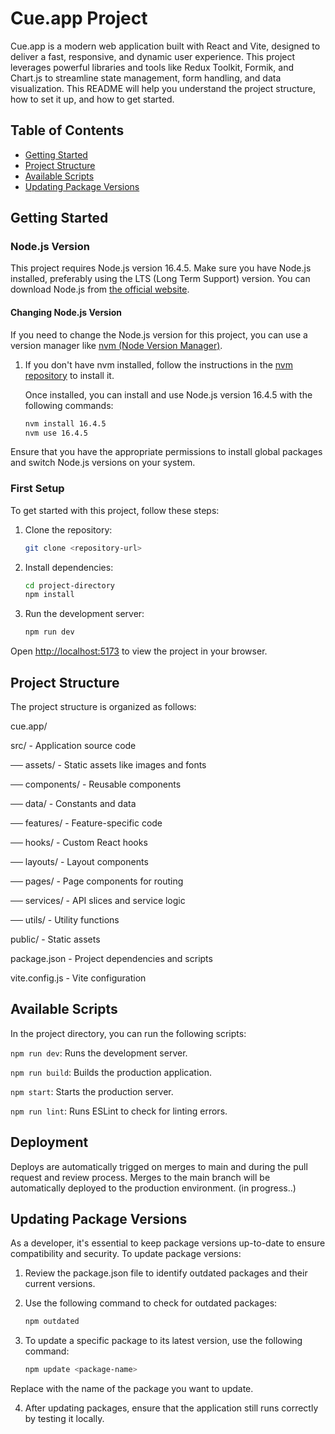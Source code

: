# Cue.app Project

Cue.app is a modern web application built with React and Vite, designed to deliver a fast, responsive, and dynamic user experience. This project leverages powerful libraries and tools like Redux Toolkit, Formik, and Chart.js to streamline state management, form handling, and data visualization. This README will help you understand the project structure, how to set it up, and how to get started.
 
## Table of Contents

- [Getting Started](#getting-started)
- [Project Structure](#project-structure)
- [Available Scripts](#available-scripts)
- [Updating Package Versions](#updating-package-versions) 

## Getting Started

### Node.js Version

This project requires Node.js version 16.4.5. Make sure you have Node.js installed, preferably using the LTS (Long Term Support) version. You can download Node.js from [the official website](https://nodejs.org/).

#### Changing Node.js Version

If you need to change the Node.js version for this project, you can use a version manager like [nvm (Node Version Manager)](https://github.com/nvm-sh/nvm).

1. If you don't have nvm installed, follow the instructions in the [nvm repository](https://github.com/nvm-sh/nvm#install--update-script) to install it.

   Once installed, you can install and use Node.js version 16.4.5 with the following commands:

   ```bash
   nvm install 16.4.5
   nvm use 16.4.5

Ensure that you have the appropriate permissions to install global packages and switch Node.js versions on your system.

### First Setup

To get started with this project, follow these steps:

1. Clone the repository:

   ```bash
   git clone <repository-url>

2. Install dependencies:

   ```bash
   cd project-directory
   npm install

3. Run the development server:

   ```bash
   npm run dev

Open [http://localhost:5173](http://localhost:5173) to view the project in your browser.

###


## Project Structure

The project structure is organized as follows:

cue.app/

src/          - Application source code

── assets/   - Static assets like images and fonts

── components/ -  Reusable components

── data/     - Constants and data

── features/ - Feature-specific code

── hooks/    - Custom React hooks

── layouts/  - Layout components

── pages/    - Page components for routing

── services/  - API slices and service logic

── utils/    - Utility functions

public/       - Static assets

package.json  - Project dependencies and scripts

vite.config.js - Vite configuration

## Available Scripts

In the project directory, you can run the following scripts:

`npm run dev`: Runs the development server.

`npm run build`: Builds the production application.

`npm start`: Starts the production server. 

`npm run lint`: Runs ESLint to check for linting errors. 

## Deployment

Deploys are automatically trigged on merges to main and during the pull request and review process. Merges to the main branch will be automatically deployed to the production environment. (in progress..)

## Updating Package Versions

As a developer, it's essential to keep package versions up-to-date to ensure compatibility and security. To update package versions:

1. Review the package.json file to identify outdated packages and their current versions.

2. Use the following command to check for outdated packages:

   ```bash
   npm outdated

3. To update a specific package to its latest version, use the following command:

   ```bash
   npm update <package-name>

Replace <package-name> with the name of the package you want to update.

4. After updating packages, ensure that the application still runs correctly by testing it locally.

